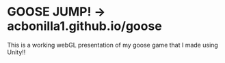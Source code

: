 # GOOSE JUMP! -> acbonilla1.github.io/goose

This is a working webGL presentation of my goose game that I made using Unity!!
